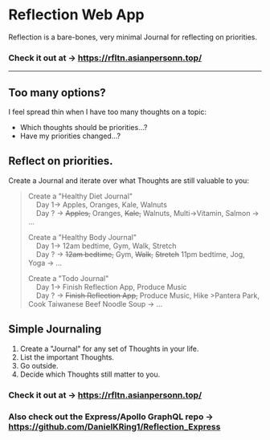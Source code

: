 
# Reflection Web App

Reflection is a bare-bones, very minimal Journal for reflecting on priorities.

### Check it out at -> https://rfltn.asianpersonn.top/

<hr/>

## Too many options?
I feel spread thin when I have too many thoughts on a topic:
- Which thoughts should be priorities...?
- Have my priorities changed...?

## Reflect on priorities.
Create a Journal and iterate over what Thoughts are still valuable to you:


>
>Create a "Healthy Diet Journal"\
>&nbsp;&nbsp;&nbsp;&nbsp;Day 1-> Apples, Oranges, Kale, Walnuts\
>&nbsp;&nbsp;&nbsp;&nbsp;Day ? -> ~~Apples,~~ Oranges, ~~Kale,~~ Walnuts, Multi->Vitamin, Salmon -> ...
>
>Create a "Healthy Body Journal"\
>&nbsp;&nbsp;&nbsp;&nbsp;Day 1-> 12am bedtime, Gym, Walk, Stretch\
>&nbsp;&nbsp;&nbsp;&nbsp;Day ? -> ~~12am bedtime,~~ Gym, ~~Walk,~~ ~~Stretch~~ 11pm bedtime, Jog, Yoga -> ...
>
>Create a "Todo Journal"\
>&nbsp;&nbsp;&nbsp;&nbsp;Day 1-> Finish Reflection App, Produce Music\
>&nbsp;&nbsp;&nbsp;&nbsp;Day ? -> ~~Finish Reflection App,~~ Produce Music, Hike >Pantera Park, Cook Taiwanese Beef Noodle Soup -> ...


## Simple Journaling
1. Create a "Journal" for any set of Thoughts in your life.
2. List the important Thoughts.
3. Go outside.
4. Decide which Thoughts still matter to you.

### Check it out at -> https://rfltn.asianpersonn.top/

### Also check out the Express/Apollo GraphQL repo -> https://github.com/DanielKRing1/Reflection_Express
